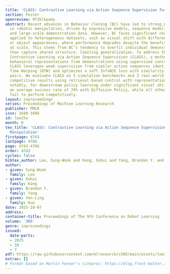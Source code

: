 ```yaml
---
title: 'CLASS: Contrastive Learning via Action Sequence Supervision for Robot Manipulation'
section: Poster
openreview: 9f3klkpa4y
abstract: Recent advances in Behavior Cloning (BC) have led to strong performance
  in robotic manipulation, driven by expressive models, sequence modeling of actions,
  and large-scale demonstration data. However, BC faces significant challenges when
  applied to heterogeneous datasets, such as visual shift with different camera poses
  or object appearances, where performance degrades despite the benefits of learning
  at scale. This stems from BC’s tendency to overfit individual demonstrations rather
  than capture shared structure, limiting generalization. To address this, we introduce
  Contrastive Learning via Action Sequence Supervision (CLASS), a method for learning
  behavioral representations from demonstrations using supervised contrastive learning.
  CLASS leverages weak supervision from similar action sequences identified via Dynamic
  Time Warping (DTW) and optimizes a soft InfoNCE loss with similarity-weighted positive
  pairs. We evaluate CLASS on 5 simulation benchmarks and 3 real-world tasks to achieve
  competitive results using retrieval-based control with representations only. Most
  notably, for downstream policy learning under significant visual shifts, CLASS achieves
  an average success rate of 70% with Diffusion Policy, while all other baseline methods
  fail to perform competitively.
layout: inproceedings
series: Proceedings of Machine Learning Research
publisher: PMLR
issn: 2640-3498
id: lee25a
month: 0
tex_title: 'CLASS: Contrastive Learning via Action Sequence Supervision for Robot
  Manipulation'
firstpage: 4743
lastpage: 4766
page: 4743-4766
order: 4743
cycles: false
bibtex_author: Lee, Sung-Wook and Kang, Xuhui and Yang, Brandon Y. and Kuo, Yen-Ling
author:
- given: Sung-Wook
  family: Lee
- given: Xuhui
  family: Kang
- given: Brandon Y.
  family: Yang
- given: Yen-Ling
  family: Kuo
date: 2025-10-07
address:
container-title: Proceedings of The 9th Conference on Robot Learning
volume: '305'
genre: inproceedings
issued:
  date-parts:
  - 2025
  - 10
  - 7
pdf: https://raw.githubusercontent.com/mlresearch/v305/main/assets/lee25a/lee25a.pdf
extras: []
# Format based on Martin Fenner's citeproc: https://blog.front-matter.io/posts/citeproc-yaml-for-bibliographies/
---
```

